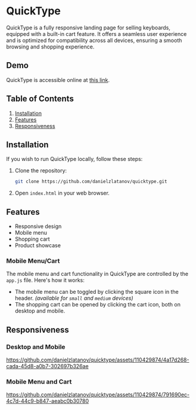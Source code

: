 # QuickType

QuickType is a fully responsive landing page for selling keyboards, equipped with a built-in cart feature. It offers a seamless user experience and is optimized for compatibility across all devices, ensuring a smooth browsing and shopping experience.

## Demo

QuickType is accessible online at [this link](https://taupe-gnome-563db7.netlify.app/).

## Table of Contents

1. [Installation](#installation)
2. [Features](#features)
3. [Responsiveness](#responsiveness)

## Installation

If you wish to run QuickType locally, follow these steps:

1. Clone the repository:

    ```bash
    git clone https://github.com/danielzlatanov/quicktype.git
    ```

2. Open `index.html` in your web browser.

## Features

-   Responsive design
-   Mobile menu
-   Shopping cart
-   Product showcase

### Mobile Menu/Cart

The mobile menu and cart functionality in QuickType are controlled by the `app.js` file. Here's how it works:

-   The mobile menu can be toggled by clicking the square icon in the header. _(available for `small` and `medium` devices)_
-   The shopping cart can be opened by clicking the cart icon, both on desktop and mobile.

## Responsiveness

### Desktop and Mobile

https://github.com/danielzlatanov/quicktype/assets/110429874/4a17d268-cada-45d8-a0b7-302697b326ae

### Mobile Menu and Cart

https://github.com/danielzlatanov/quicktype/assets/110429874/791690ec-4c7d-44c9-b847-aeabc0b30780
